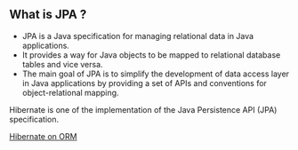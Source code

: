 ## What is JPA ?

- JPA is a Java specification for managing relational data in Java applications.
- It provides a way for Java objects to be mapped to relational database tables and vice versa.
- The main goal of JPA is to simplify the development of data access layer in Java applications by providing a set of APIs and conventions for object-relational mapping.

Hibernate is one of the implementation of the Java Persistence API (JPA) specification.

[Hibernate on ORM](https://hibernate.org/orm/what-is-an-orm/)

